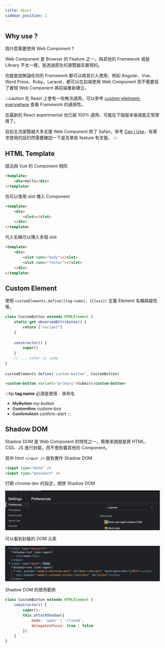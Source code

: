 ```yaml
---
title: About
sidebar_position: 1
---
```


## Why use ?


爲什麼需要使用 Web Component ?

Web Component 是 Browser 的 Feature 之一，與其他的 Framework 或是 Library 不太一樣，是透過原生的瀏覽器去實現的。

也就是說無論任何的 Framework 都可以將其引入使用，例如 Angular、Vue、Word Press、Ruby、Laravel，都可以在前端使用 Web Component 而不需要爲了實現 Web Component 將前端重新建立。

:::caution
在 React 上會有一些無法適用，可以參考 [custom-elelment-everywhere](https://custom-elements-everywhere.com/) 查看 Framework 的適用性。

在最新的 React experimental 也已經 100% 適用，可能在下個版本後就能正常使用了。

目前主流瀏覽器大多支援 Web Component 除了 Safari，參考 [Can I Use](https://caniuse.com/?search=web%20components)，有需求使用的話仍然需要確認一下是否某些 feature 有支援。
:::

## HTML Template

語法與 Vue 的 Component 相同

```html
<template>
	<div>Hello</div>
</template>
```

也可以使用 slot 傳入 Component

```html
<template>
	<div>
		<slot></slot>
	</div>
</template>
```

代入名稱可以傳入多個 slot

```html
<template>
	<div>
		<slot name="body"></slot>
		<slot name="footer"></slot>
	</div>
</template>
```

## Custom Element

使用 `customElements.define([tag-name], [Class])` 定義 Element 名稱與屬性等。

```js
class CustomButton extends HTMLElement {
	static get observedAttributes() {
		return ["variant"]
	}

	constructor() {
		super()
	}
	// ... other js code
}

customElements.define('custom-button', CustomButton)
```

```html
<custom-button variant="primary">Submit</custom-button>
```

:::tip
**tag name** 必須是使用 `-` 來命名
- ~~MyButton~~ my-button
- ~~CustomBox~~ custom-box
- ~~ConfirmAlert~~ confirm-alert
:::

## Shadow DOM

Shadow DOM 是 Web Component 的特性之一，簡單來說就是將 HTML、CSS、JS 進行封裝，而不會影響其他的 Component。

其中 html `<input />` 就有實作 Shadow DOM

```html
<input type="date" />
<input type="password" />
```

打開 chrome dev 的設定，開啓 Shadow DOM

![](../../static/截圖%202023-01-26%20下午5.49.58.png)

可以看到封裝的 DOM 元素

![](../../static/截圖%202023-01-26%20下午5.51.20.png)

Shadow DOM 的使用範例

```js
class CustomButton extends HTMLElement {
	constructor() {
		super();
		this.attachShadow({
			mode: 'open' | 'closed',
			delegatesFocus: true | false
		})
	}
}
```
